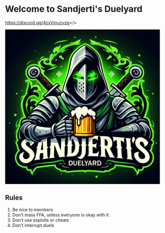 # Welcome to Sandjerti's Duelyard

<a id="Join our Discord - Apply for VIP on the discord">https://discord.gg/4zxVmuzyzg</>

![Logo](https://github.com/sanderpeters/dualyard-mordhau-motd/blob/main/assets/logo.png?raw=true)

## Rules
1. Be nice to members
2. Don't mass FFA, unless everyone is okay with it. 
3. Don't use exploits or cheats
4. Don't interrupt duels